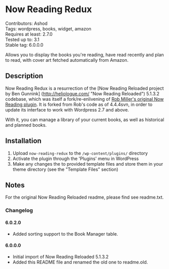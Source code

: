 # Now Reading Redux #
Contributors: Ashod  
Tags: wordpress, books, widget, amazon  
Requires at least: 2.7.0  
Tested up to: 3.1  
Stable tag: 6.0.0.0

Allows you to display the books you're reading, have read recently and plan to read, with cover art fetched automatically from Amazon.

## Description ##

Now Reading Redux is a resurrection of the [Now Reading Reloaded project by Ben Gunnink] (http://heliologue.com/ "Now Reading Reloaded") 5.1.3.2 codebase, which was itself a fork/re-enlivening of [Rob Miller's original Now Reading plugin](http://robm.me.uk/projects/plugins/wordpress/now-reading/ "Original Now Reading Plugin").  It is forked from Rob's code as of 4.4.4svn, in order to update its interface to work with Wordpress 2.7 and above.

With it, you can manage a library of your current books, as well as historical and planned books.

## Installation ##

1. Upload `now-reading-redux` to the `/wp-content/plugins/` directory
1. Activate the plugin through the 'Plugins' menu in WordPress
1. Make any changes the to provided template files and store them in your theme directory (see the "Template Files" section)

## Notes ##

For the original Now Reading Reloaded readme, please find see readme.txt.

### Changelog ###

#### 6.0.2.0 ####
* Added sorting support to the Book Manager table.

#### 6.0.0.0 ####
* Initial import of Now Reading Reloaded 5.1.3.2
* Added this README file and renamed the old one to readme.old.